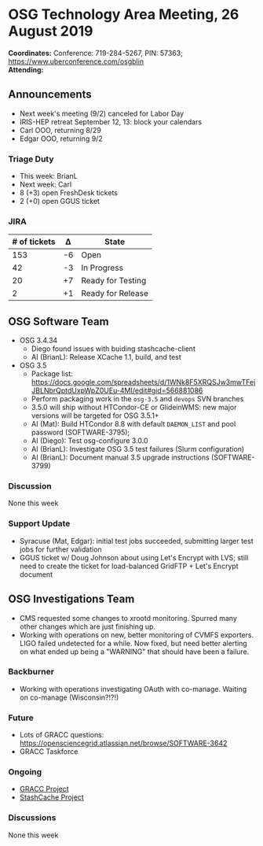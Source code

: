 # OSG Technology Area Meeting, 26 August 2019

**Coordinates:** Conference: 719-284-5267, PIN: 57363; <https://www.uberconference.com/osgblin>  
**Attending:**   


## Announcements

-   Next week's meeting (9/2) canceled for Labor Day
-   IRIS-HEP retreat September 12, 13: block your calendars
-   Carl OOO, returning 8/29
-   Edgar OOO, returning 9/2


### Triage Duty

-   This week: BrianL
-   Next week: Carl
-   8 (+3) open FreshDesk tickets
-   2 (+0) open GGUS ticket


### JIRA

| # of tickets | &Delta; | State             |
|------------ |------- |----------------- |
| 153          | -6      | Open              |
| 42           | -3      | In Progress       |
| 20           | +7      | Ready for Testing |
| 2            | +1      | Ready for Release |


## OSG Software Team

-   OSG 3.4.34  
    -   Diego found issues with buiding stashcache-client
    -   AI (BrianL): Release XCache 1.1, build, and test
-   OSG 3.5  
    -   Package list: <https://docs.google.com/spreadsheets/d/1WNk8F5XRQSJw3mwTFejJBLNbrQptdUxpWpZ0UEu-4MI/edit#gid=566881086>
    -   Perform packaging work in the `osg-3.5` and `devops` SVN branches
    -   3.5.0 will ship without HTCondor-CE or GlideinWMS: new major versions will be targeted for OSG 3.5.1+
    -   AI (Mat): Build HTCondor 8.8 with default `DAEMON_LIST` and pool password (SOFTWARE-3795);
    -   AI (Diego): Test osg-configure 3.0.0
    -   AI (BrianL): Investigate OSG 3.5 test failures (Slurm configuration)
    -   AI (BrianL): Document manual 3.5 upgrade instructions (SOFTWARE-3799)


### Discussion

None this week  


### Support Update

-   Syracuse (Mat, Edgar): initial test jobs succeeded, submitting larger test jobs for further validation
-   GGUS ticket w/ Doug Johnson about using Let's Encrypt with LVS; still need to create the ticket for load-balanced GridFTP + Let's Encrypt document


## OSG Investigations Team

-   CMS requested some changes to xrootd monitoring.  Spurred many other changes which are just finishing up.
-   Working with operations on new, better monitoring of CVMFS exporters.  LIGO failed undetected for a while.  Now fixed, but need better alerting on what ended up being a "WARNING" that should have been a failure.


### Backburner

-   Working with operations investigating OAuth with co-manage.  Waiting on co-manage (Wisconsin?!?!)


### Future

-   Lots of GRACC questions: <https://opensciencegrid.atlassian.net/browse/SOFTWARE-3642>
-   GRACC Taskforce


### Ongoing

-   [GRACC Project](https://opensciencegrid.atlassian.net/projects/GRACC)
-   [StashCache Project](http://opensciencegrid.org/docs/data/stashcache/overview/)


### Discussions

None this week
